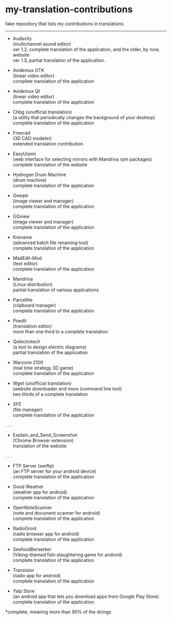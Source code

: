 # my-translation-contributions
fake repository that lists my contributions in translations
      
---
      
- Audacity      
      (multichannel sound editor)      
      ver 1.2, complete translation of the application, and the older, by now, website      
      ver 1.3, partial translation of the application.      
      
- Avidemux GTK      
      (linear video editor)      
      complete translation of the application      
      
- Avidemux Qt      
      (linear video editor)      
      complete translation of the application      
      
- Chbg   (unofficial translation)      
      (a utility that periodically changes the background of your desktop)      
      complete translation of the application      
      
- Freecad      
      (3D CAD modeler)      
      extended translation contribution      
      
- EasyUrpmi      
      (web interface for selecting mirrors with Mandriva rpm packages)      
      complete translation of the website      
      
- Hydrogen Drum Machine      
      (drum machine)      
      complete translation of the application      
      
- Geeqie    
      (image viewer and manager)      
      complete translation of the application      
      
- GQview      
      (image viewer and manager)      
      complete translation of the application      
      
- Krename      
      (advanced batch file renaming tool)      
      complete translation of the application      
      
- MadEdit-Mod      
      (text editor)      
      complete translation of the application      
      
- Mandriva      
      (Linux distribution)      
      partial translation of various applications      
      
- Parcellite      
      (clipboard manager)      
      complete translation of the application      
      
- Poedit      
      (translation editor)      
      more than one third to a complete translation      
      
- Qelectrotech      
      (a tool to design electric diagrams)      
      partial translation of the application      
      
- Warzone 2100      
      (real time strategy 3D game)      
      complete translation of the application      
      
- Wget   (unofficial translation)      
      (website downloader and more (command line tool)      
      two thirds of a complete translation      
      
- XFE      
      (file manager)      
      complete translation of the application      
      
.
.
.
      
- Explain_and_Send_Screenshot      
      (Chrome Browser extension)      
      translation of the website      
      
.
.
.
      
- FTP Server (swiftp)      
      (an FTP server for your android device)      
      complete translation of the application      
      
- Good Weather      
      (weather app for android)      
      complete translation of the application      
      
- OpenNoteScanner      
      (note and document scanner for android)      
      complete translation of the application      
      
- RadioDroid      
      (radio browser app for android)      
      complete translation of the application      
      
- SeafoodBerserker      
      (Viking-themed fish-slaughtering game for android)      
      complete translation of the application      
      
- Transistor      
      (radio app for android)      
      complete translation of the application   
      
- Yalp Store      
      (an android app that lets you download apps from Google Play Store)      
      complete translation of the application      
      
      
      
      
*complete, meaning more than 90% of the strings      
      
